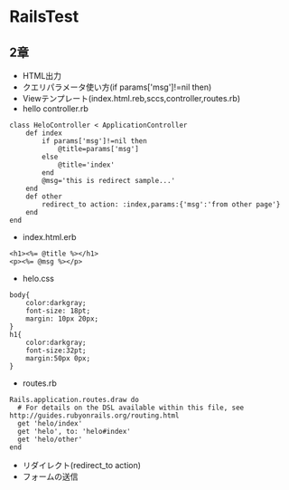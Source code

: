 # RailsTest

## 2章
- HTML出力
- クエリパラメータ使い方(if params['msg']!=nil then)
- Viewテンプレート(index.html.reb,sccs,controller,routes.rb)
- hello controller.rb 
```
class HeloController < ApplicationController
    def index
        if params['msg']!=nil then
            @title=params['msg']
        else 
            @title='index'
        end
        @msg='this is redirect sample...'
    end
    def other
        redirect_to action: :index,params:{'msg':'from other page'}
    end
end
```
- index.html.erb

```
<h1><%= @title %></h1>
<p><%= @msg %></p>
```
- helo.css
```
body{
    color:darkgray;
    font-size: 18pt;
    margin: 10px 20px;
}
h1{
    color:darkgray;
    font-size:32pt;
    margin:50px 0px;
}
```
- routes.rb
```
Rails.application.routes.draw do
  # For details on the DSL available within this file, see http://guides.rubyonrails.org/routing.html
  get 'helo/index'
  get 'helo', to: 'helo#index'
  get 'helo/other'
end

```
- リダイレクト(redirect_to action)
- フォームの送信
